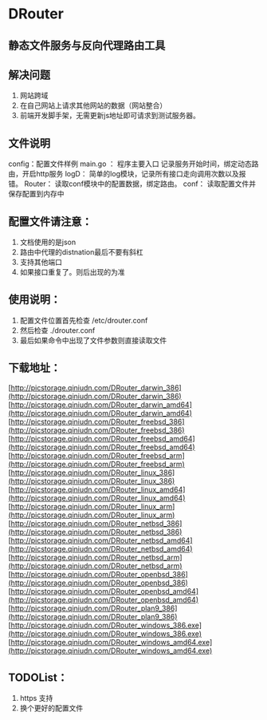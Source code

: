 # DRouter 

## 静态文件服务与反向代理路由工具

## 解决问题
1. 网站跨域
2. 在自己网站上请求其他网站的数据（网站整合）
3. 前端开发脚手架，无需更新js地址即可请求到测试服务器。

## 文件说明
config：配置文件样例
main.go ： 程序主要入口 记录服务开始时间，绑定动态路由，开启http服务
logD： 简单的log模块，记录所有接口走向调用次数以及报错。
Router： 读取conf模块中的配置数据，绑定路由。
conf： 读取配置文件并保存配置到内存中

## 配置文件请注意：
1. 文档使用的是json
2. 路由中代理的distnation最后不要有斜杠
3. 支持其他端口
4. 如果接口重复了。则后出现的为准

## 使用说明：
1. 配置文件位置首先检查 /etc/drouter.conf
2. 然后检查 ./drouter.conf
3. 最后如果命令中出现了文件参数则直接读取文件

## 下载地址：
[http://picstorage.qiniudn.com/DRouter_darwin_386](http://picstorage.qiniudn.com/DRouter_darwin_386)
[http://picstorage.qiniudn.com/DRouter_darwin_amd64](http://picstorage.qiniudn.com/DRouter_darwin_amd64)
[http://picstorage.qiniudn.com/DRouter_freebsd_386](http://picstorage.qiniudn.com/DRouter_freebsd_386)
[http://picstorage.qiniudn.com/DRouter_freebsd_amd64](http://picstorage.qiniudn.com/DRouter_freebsd_amd64)
[http://picstorage.qiniudn.com/DRouter_freebsd_arm](http://picstorage.qiniudn.com/DRouter_freebsd_arm)
[http://picstorage.qiniudn.com/DRouter_linux_386](http://picstorage.qiniudn.com/DRouter_linux_386)
[http://picstorage.qiniudn.com/DRouter_linux_amd64](http://picstorage.qiniudn.com/DRouter_linux_amd64)
[http://picstorage.qiniudn.com/DRouter_linux_arm](http://picstorage.qiniudn.com/DRouter_linux_arm)
[http://picstorage.qiniudn.com/DRouter_netbsd_386](http://picstorage.qiniudn.com/DRouter_netbsd_386)
[http://picstorage.qiniudn.com/DRouter_netbsd_amd64](http://picstorage.qiniudn.com/DRouter_netbsd_amd64)
[http://picstorage.qiniudn.com/DRouter_netbsd_arm](http://picstorage.qiniudn.com/DRouter_netbsd_arm)
[http://picstorage.qiniudn.com/DRouter_openbsd_386](http://picstorage.qiniudn.com/DRouter_openbsd_386)
[http://picstorage.qiniudn.com/DRouter_openbsd_amd64](http://picstorage.qiniudn.com/DRouter_openbsd_amd64)
[http://picstorage.qiniudn.com/DRouter_plan9_386](http://picstorage.qiniudn.com/DRouter_plan9_386)
[http://picstorage.qiniudn.com/DRouter_windows_386.exe](http://picstorage.qiniudn.com/DRouter_windows_386.exe)
[http://picstorage.qiniudn.com/DRouter_windows_amd64.exe](http://picstorage.qiniudn.com/DRouter_windows_amd64.exe)

## TODOList：
1. https 支持
2. 换个更好的配置文件